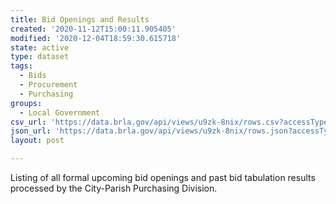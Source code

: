 ```yaml
---
title: Bid Openings and Results
created: '2020-11-12T15:00:11.905405'
modified: '2020-12-04T18:59:30.615718'
state: active
type: dataset
tags:
  - Bids
  - Procurement
  - Purchasing
groups:
  - Local Government
csv_url: 'https://data.brla.gov/api/views/u9zk-8nix/rows.csv?accessType=DOWNLOAD'
json_url: 'https://data.brla.gov/api/views/u9zk-8nix/rows.json?accessType=DOWNLOAD'
layout: post

---
```

Listing of all formal upcoming bid openings and past bid tabulation results processed by the City-Parish Purchasing Division.
